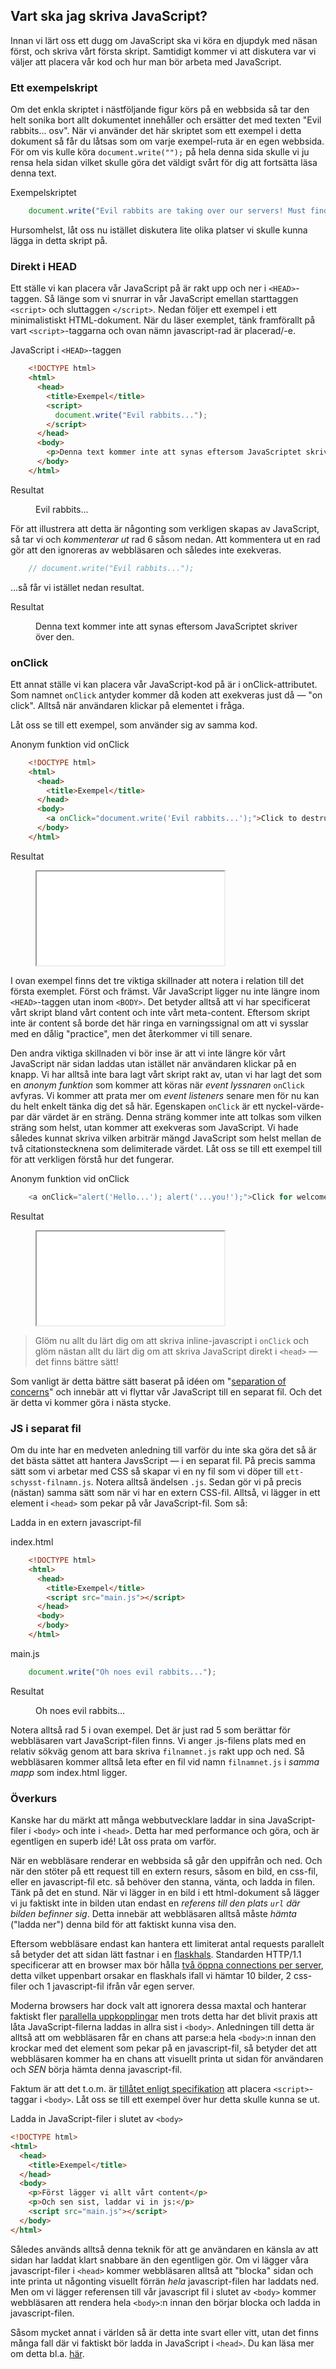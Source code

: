 ## Vart ska jag skriva JavaScript?

Innan vi lärt oss ett dugg om JavaScript ska vi köra en djupdyk med näsan först, och skriva vårt första skript. Samtidigt kommer vi att diskutera var vi väljer att placera vår kod och hur man bör arbeta med JavaScript.

### Ett exempelskript

Om det enkla skriptet i nästföljande figur körs på en webbsida så tar den helt sonika bort allt dokumentet innehåller och ersätter det med texten "Evil rabbits... osv". När vi använder det här skriptet som ett exempel i detta dokument så får du låtsas som om varje exempel-ruta är en egen webbsida. För om vis kulle köra `document.write("");` på hela denna sida skulle vi ju rensa hela sidan vilket skulle göra det väldigt svårt för dig att fortsätta läsa denna text.

Exempelskriptet

```javascript
    document.write("Evil rabbits are taking over our servers! Must find carrots!");
```

Hursomhelst, låt oss nu istället diskutera lite olika platser vi skulle kunna lägga in detta skript på.

### Direkt i HEAD

Ett ställe vi kan placera vår JavaScript på är rakt upp och ner i `<HEAD>`-taggen. Så länge som vi snurrar in vår JavaScript emellan starttaggen `<script>` och sluttaggen `</script>`. Nedan följer ett exempel i ett minimalistiskt HTML-dokument. När du läser exemplet, tänk framförallt på vart `<script>`-taggarna och ovan nämn javascript-rad är placerad/-e.

JavaScript i `<HEAD>`-taggen

```html
    <!DOCTYPE html>
    <html>
      <head>
        <title>Exempel</title>
        <script>
          document.write("Evil rabbits...");
        </script>
      </head>
      <body>
        <p>Denna text kommer inte att synas eftersom JavaScriptet skriver över den.</p>
      </body>
    </html>
```

Resultat

<figure>
Evil rabbits...
</figure>

För att illustrera att detta är någonting som verkligen skapas av JavaScript, så tar vi och _kommenterar ut_ rad 6 såsom nedan. Att kommentera ut en rad gör att den ignoreras av webbläsaren och således inte exekveras.

```javascript
    // document.write("Evil rabbits...");
```

...så får vi istället nedan resultat.

Resultat

<figure>
Denna text kommer inte att synas eftersom JavaScriptet skriver över den.
</figure>

### onClick

Ett annat ställe vi kan placera vår JavaScript-kod på är i onClick-attributet. Som namnet `onClick` antyder kommer då koden att exekveras just då &mdash; "on click". Alltså när användaren klickar på elementet i fråga.

Låt oss se till ett exempel, som använder sig av samma kod.

Anonym funktion vid onClick

```html
    <!DOCTYPE html>
    <html>
      <head>
        <title>Exempel</title>
      </head>
      <body>
        <a onClick="document.write('Evil rabbits...');">Click to destruct!</a>
      </body>
    </html>
```

Resultat

<figure class="exempel">
  <iframe src="examples/js-onclick"></iframe>
</figure>

I ovan exempel finns det tre viktiga skillnader att notera i relation till det första exemplet. Först och främst. Vår JavaScript ligger nu inte längre inom `<HEAD>`-taggen utan inom `<BODY>`. Det betyder alltså att vi har specificerat vårt skript bland vårt content och inte vårt meta-content. Eftersom skript inte är content så borde det här ringa en varningssignal om att vi sysslar med en dålig "practice", men det återkommer vi till senare.

Den andra viktiga skillnaden vi bör inse är att vi inte längre kör vårt JavaScript när sidan laddas utan istället när användaren klickar på en knapp. Vi har alltså inte bara lagt vårt skript rakt av, utan vi har lagt det som en _anonym funktion_ som kommer att köras när _event lyssnaren_ `onClick` avfyras. Vi kommer att prata mer om _event listeners_ senare men för nu kan du helt enkelt tänka dig det så här. Egenskapen `onClick` är ett nyckel-värde-par där värdet är en sträng. Denna sträng kommer inte att tolkas som vilken sträng som helst, utan kommer att exekveras som JavaScript. Vi hade således kunnat skriva vilken arbiträr mängd JavaScript som helst mellan de två citationstecknena som delimiterade värdet. Låt oss se till ett exempel till för att verkligen förstå hur det fungerar.

Anonym funktion vid onClick

```javascript
    <a onClick="alert('Hello...'); alert('...you!');">Click for welcome message!</a>
```

Resultat

<figure class="exempel">
  <iframe src="examples/js-onclick-2"></iframe>
</figure>

> Glöm nu allt du lärt dig om att skriva inline-javascript i `onClick` och glöm nästan allt du lärt dig om att skriva JavaScript direkt i `<head>` &mdash; det finns bättre sätt!

Som vanligt är detta bättre sätt baserat på idéen om "[separation of concerns][0]" och innebär att vi flyttar vår JavaScript till en separat fil. Och det är detta vi kommer göra i nästa stycke.

### JS i separat fil

Om du inte har en medveten anledning till varför du inte ska göra det så är det bästa sättet att hantera JavsScript &mdash; i en separat fil. På precis samma sätt som vi arbetar med CSS så skapar vi en ny fil som vi döper till `ett-schysst-filnamn.js`. Notera alltså ändelsen `.js`. Sedan gör vi på precis (nästan) samma sätt som när vi har en extern CSS-fil. Alltså, vi lägger in ett element i `<head>` som pekar på vår JavaScript-fil. Som så:

Ladda in en extern javascript-fil

index.html
```html
    <!DOCTYPE html>
    <html>
      <head>
        <title>Exempel</title>
        <script src="main.js"></script>
      </head>
      <body>
      </body>
    </html>
```
main.js

```javascript
    document.write("Oh noes evil rabbits...");
```

Resultat

<figure>
Oh noes evil rabbits...
</figure>

Notera alltså rad 5 i ovan exempel. Det är just rad 5 som berättar för webbläsaren vart JavaScript-filen finns. Vi anger .js-filens plats med en relativ sökväg genom att bara skriva `filnamnet.js` rakt upp och ned. Så webbläsaren kommer alltså leta efter en fil vid namn `filnamnet.js` i _samma mapp_ som index.html ligger.


### Överkurs

Kanske har du märkt att många webbutvecklare laddar in sina JavaScript-filer i `<body>` och inte i `<head>`. Detta har med performance och göra, och är egentligen en superb idé! Låt oss prata om varför.

När en webbläsare renderar en webbsida så går den uppifrån och ned. Och när den stöter på ett request till en extern resurs, såsom en bild, en css-fil, eller en javascript-fil etc. så behöver den stanna, vänta, och ladda in filen. Tänk på det en stund. När vi lägger in en bild i ett html-dokument så lägger vi ju faktiskt inte in bilden utan endast en _referens till den plats `url` där bilden befinner sig_. Detta innebär att webbläsaren alltså måste _hämta_ ("ladda ner") denna bild för att faktiskt kunna visa den.

Eftersom webbläsare endast kan hantera ett limiterat antal requests parallelt så betyder det att sidan lätt fastnar i en [flaskhals][1]. Standarden HTTP/1.1 specificerar att en browser max bör hålla [två öppna connections per server][2], detta vilket uppenbart orsakar en flaskhals ifall vi hämtar 10 bilder, 2 css-filer och 1 javascript-fil ifrån vår egen server.

Moderna browsers har dock valt att ignorera dessa maxtal och hanterar faktiskt fler [parallella uppkopplingar][3] men trots detta har det blivit praxis att låta JavaScript-filerna laddas in allra sist i `<body>`. Anledningen till detta är alltså att om webbläsaren får en chans att parse:a hela `<body>`:n innan den krockar med det element som pekar på en javascript-fil, så betyder det att webbläsaren kommer ha en chans att visuellt printa ut sidan för användaren och _SEN_ börja hämta denna javascript-fil.

Faktum är att det t.o.m. är [tillåtet enligt specifikation][4] att placera `<script>`-taggar i `<body>`. Låt oss se till ett exempel över hur detta skulle kunna se ut.

Ladda in JavaScript-filer i slutet av `<body>`

```html
<!DOCTYPE html>
<html>
  <head>
    <title>Exempel</title>
  </head>
  <body>
    <p>Först lägger vi allt vårt content</p>
    <p>Och sen sist, laddar vi in js:</p>
    <script src="main.js"></script>
  </body>
</html>
```

Således används alltså denna teknik för att ge användaren en känsla av att sidan har laddat klart snabbare än den egentligen gör. Om vi lägger våra javascript-filer i `<head>` kommer webbläsaren alltså att "blocka" sidan och inte printa ut någonting visuellt förrän _hela_ javascript-filen har laddats ned. Men om vi lägger referensen till vår javascript fil i slutet av `<body>` kommer webbläsaren att rendera hela `<body>`:n innan den börjar blocka och ladda in javascript-filen.

Såsom mycket annat i världen så är detta inte svart eller vitt, utan det finns många fall där vi faktiskt bör ladda in JavaScript i `<head>`. Du kan läsa mer om detta bl.a. [här][5].


[0]: http://en.wikipedia.org/wiki/Separation_of_concerns
[1]: http://en.wikipedia.org/wiki/Bottleneck
[2]: http://www.stevesouders.com/blog/2008/03/20/roundup-on-parallel-connections/
[3]: http://www.browserscope.org/?category=network&v=top
[4]: http://www.w3schools.com/js/js_howto.asp
[5]: http://stackoverflow.com/questions/14328449/when-do-you-put-javascript-in-body-when-in-head-and-when-use-doc-load

